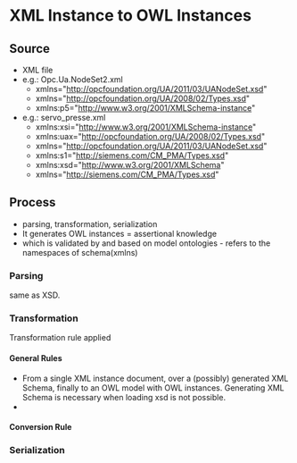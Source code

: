 # XML Instance to OWL Instances
## Source
* XML file
* e.g.: Opc.Ua.NodeSet2.xml 
	* xmlns="http://opcfoundation.org/UA/2011/03/UANodeSet.xsd"
	* xmlns="http://opcfoundation.org/UA/2008/02/Types.xsd"
	* xmlns:p5="http://www.w3.org/2001/XMLSchema-instance"
* e.g.: servo_presse.xml
	* xmlns:xsi="http://www.w3.org/2001/XMLSchema-instance"
	* xmlns:uax="http://opcfoundation.org/UA/2008/02/Types.xsd"
	* xmlns="http://opcfoundation.org/UA/2011/03/UANodeSet.xsd" 
	* xmlns:s1="http://siemens.com/CM_PMA/Types.xsd" 
	* xmlns:xsd="http://www.w3.org/2001/XMLSchema"
	* xmlns="http://siemens.com/CM_PMA/Types.xsd"

## Process
* parsing, transformation, serialization
* It generates OWL instances = assertional knowledge
* which is validated by and based on model ontologies - refers to the namespaces of schema(xmlns)

### Parsing
same as XSD.

### Transformation
Transformation rule applied

#### General Rules
* From a single XML instance document, over a (possibly) generated XML Schema, finally to an OWL model with OWL instances. Generating XML Schema is necessary when loading xsd is not possible.
* 


#### Conversion Rule

### Serialization

